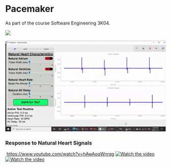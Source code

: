 # Pacemaker 
As part of the course Software Engineering 3K04.

![](GIFs/Blinking_Board.gif)

![](GIFs/DOO.gif)

### Response to Natural Heart Signals
[![]()](https://www.youtube.com/watch?v=hAwAoqWnrqg&ab_channel=MuhammadAli)
https://www.youtube.com/watch?v=hAwAoqWnrqg
[![Watch the video](https://i.imgur.com/vKb2F1B.png)](https://www.youtube.com/watch?v=hAwAoqWnrqg&ab_channel=MuhammadAli)
[![Watch the video](https://img.youtube.com/vi/T-D1KVIuvjA/maxresdefault.jpg)](https://youtu.be/T-D1KVIuvjA)

